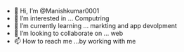 - 👋 Hi, I’m @Manishkumar0001
- 👀 I’m interested in ... Computring
- 🌱 I’m currently learning ... markting and app devolpment
- 💞️ I’m looking to collaborate on ... web
- 📫 How to reach me ...by working with me 


<!---
Manishkumar0001/Manishkumar0001 is a ✨ special ✨ repository because its `README.md` (this file) appears on your GitHub profile.
You can click the Preview link to take a look at your changes.
--->
